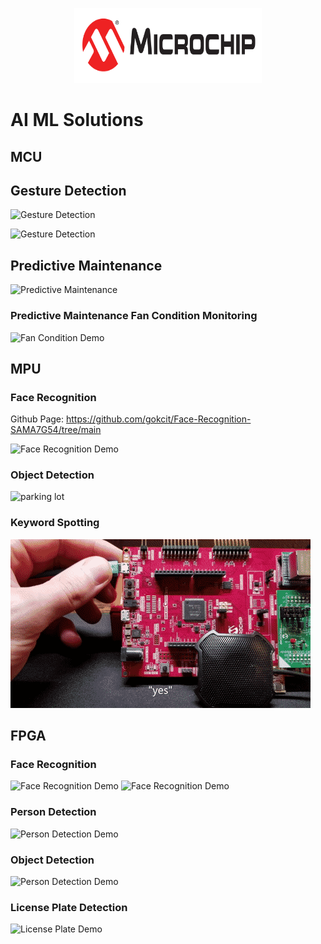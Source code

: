 <p align="center">
  <img src="https://github.com/MicrochipTech/AI-ML-Solutions/blob/main/logo-mchp.png" alt="Logo" width="300" height="120">
</p>

# AI ML Solutions

## MCU

## Gesture Detection
![Gesture Detection](https://github.com/MicrochipTech/ml-samd21-iot-mplabml-gestures-demo/blob/main/assets/gestures-with-dashboard.gif)


![Gesture Detection](https://github.com/gokcit/AI-ML-Solutions/blob/main/roboticarm.gif)
## Predictive Maintenance
![Predictive Maintenance](https://github.com/MicrochipTech/ml-dsPIC33CK-Predictive-Maintenance-in-Motor-Control-Applications/blob/main/assets/PredictiveMaintananceDemo.gif)

### Predictive Maintenance Fan Condition Monitoring
![Fan Condition Demo](https://github.com/MicrochipTech/ml-samd21-iot-sensiml-fan-condition-demo/blob/main/assets/fandemo.gif)
## MPU

### Face Recognition

Github Page: https://github.com/gokcit/Face-Recognition-SAMA7G54/tree/main

![Face Recognition Demo](https://github.com/gokcit/Face-Recognition-SAMA7G54-/blob/main/Smart%20Door%20Lock%20Demo%20SPS%202023%20%23shorts.gif)

### Object Detection
![parking lot](https://github.com/MicrochipTech/AI-ML-Solutions/blob/main/parking%20lot.gif)



### Keyword Spotting
![Keyword Spotting](https://github.com/MicrochipTech/ml-same54-cult-wm8904-edgeimpulse-kws-demo/blob/main/assets/keywords-with-edge-impulse.gif)

## FPGA
### Face Recognition
![Face Recognition Demo](https://github.com/gokcit/AI-ML-Solutions/blob/main/fpga-demo.gif)
![Face Recognition Demo](https://github.com/gokcit/AI-ML-Solutions/blob/main/face-recognition-fpga.gif)
### Person Detection
![Person Detection Demo](https://github.com/gokcit/AI-ML-Solutions/blob/main/fpga-demo-person-detection.gif)
### Object Detection
![Person Detection Demo](https://github.com/gokcit/AI-ML-Solutions/blob/main/fpga-vectoblox.gif)
### License Plate Detection
![License Plate Demo](https://github.com/gokcit/AI-ML-Solutions/blob/main/licenseplate.gif)
